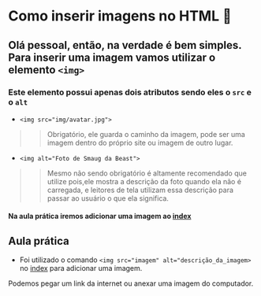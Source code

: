 # Como inserir imagens no HTML :thought_balloon:

## Olá pessoal, então, na verdade é bem simples. Para inserir uma imagem vamos utilizar o elemento `<img>`

### Este elemento possui apenas dois atributos sendo eles o `src` e o `alt`

- `<img src="img/avatar.jpg">`

>> Obrigatório, ele guarda o caminho da imagem, pode ser uma imagem dentro do próprio site ou imagem de outro lugar.

- `<img alt="Foto de Smaug da Beast">`

>> Mesmo não sendo obrigatório é altamente recomendado que utilize pois,ele mostra a descrição da foto quando ela não é carregada,
e leitores de tela utilizam essa descrição para passar ao usuário o que ela significa.

#### Na aula prática iremos adicionar uma imagem ao [index](https://github.com/smaugd/Dragon-evolution-/blob/master/Bootcamps/TQI/III%20HTML%205%20E%20CSS3/Site/Curso%20HTML/index.html)

## Aula prática 

- Foi utilizado o comando `<img src="imagem" alt="descrição_da_imagem>` no [index](https://github.com/smaugd/Dragon-evolution-/blob/master/Bootcamps/TQI/III%20HTML%205%20E%20CSS3/Site/Curso%20HTML/index.html) para adicionar uma imagem.

Podemos pegar um link da internet ou anexar uma imagem do computador.